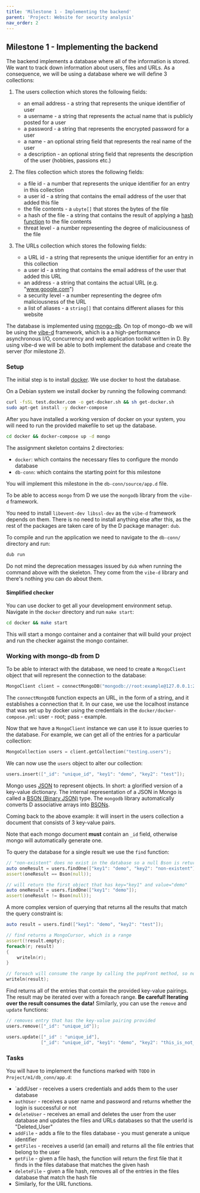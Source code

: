 ```yaml
---
title: 'Milestone 1 - Implementing the backend'
parent: 'Project: Website for security analysis'
nav_order: 2
---
```


## Milestone 1 - Implementing the backend

The backend implements a database where all of the information is stored.
We want to track down information about users, files and URLs.
As a consequence, we will be using a database where we will define 3 collections:

1. The users collection which stores the following fields:
    - an email address - a string that represents the unique identifier of user
    - a username - a string that represents the actual name that is publicly posted for a user
    - a password - a string that represents the encrypted password for a user
    - a name - an optional string field that represents the real name of the user
    - a description - an optional string field that represents the description of the user (hobbies, passions etc.)

1. The files collection which stores the following fields:
    - a file id - a number that represents the unique identifier for an entry in this collection
    - a user id - a string that contains the email address of the user that added this file
    - the file contents - a `ubyte[]` that stores the bytes of the file
    - a hash of the file - a string that contains the result of applying a [hash function](https://en.wikipedia.org/wiki/Hash_function) to the file contents
    - threat level - a number representing the degree of maliciousness of the file

1. The URLs collection which stores the following fields:
    - a URL id - a string that represents the unique identifier for an entry in this collection
    - a user id - a string that contains the email address of the user that added this URL
    - an address - a string that contains the actual URL (e.g. "www.google.com")
    - a security level - a number representing the degree ofm maliciousness of the URL
    - a list of aliases - a `string[]` that contains different aliases for this website

The database is implemented using [mongo-db](https://en.wikipedia.org/wiki/MongoDB).
On top of mongo-db we will be using the [vibe-d](https://github.com/vibe-d/vibe.d) framework, which is a a high-performance asynchronous I/O, concurrency and web application toolkit written in D.
By using vibe-d we will be able to both implement the database and create the server (for milestone 2).

### Setup

The initial step is to install [docker](https://docs.docker.com/engine/install/).
We use docker to host the database.

On a Debian system we install docker by running the following command:

```bash
curl -fsSL test.docker.com -o get-docker.sh && sh get-docker.sh
sudo apt-get install -y docker-compose
```

After you have installed a working version of docker on your system, you will need to run the provided makefile to set up the database.

```bash
cd docker && docker-compose up -d mongo
```

The assignment skeleton contains 2 directories:

- `docker`: which contains the necessary files to configure the mondo database
- `db-conn`: which contains the starting point for this milestone

You will implement this milestone in the `db-conn/source/app.d` file.


To be able to access `mongo` from D we use the `mongodb` library from the `vibe-d` framework.

You need to install `libevent-dev libssl-dev` as the `vibe-d` framework depends on them.
There is no need to install anything else after this, as the rest of the packages are taken care of by the D package manager: `dub`.

To compile and run the application we need to navigate to the `db-conn/` directory and run:

```bash
dub run
```

Do not mind the deprecation messages issued by `dub` when running the command above with the skeleton.
They come from the `vibe-d` library and there's nothing you can do about them.

#### Simplified checker

You can use docker to get all your development environment setup.
Navigate in the `docker` directory and run `make start`:

```bash
cd docker && make start
```

This will start a mongo container and a container that will build your project and run the checker against the mongo container.


### Working with mongo-db from D

To be able to interact with the database, we need to create a `MongoClient ` object that will represent the connection to the database:

```d
MongoClient client = connectMongoDB("mongodb://root:example@127.0.0.1:27017/");
```

The `connectMongoDB` function expects an URL, in the form of a string, and it establishes a connection that it.
In our case, we use the localhost instance that was set up by docker using the credentials in the `docker/docker-compose.yml`: user - root; pass - example.

Now that we have a `MongoClient` instance we can use it to issue queries to the database.
For example, we can get all of the entries for a particular collection:

```d
MongoCollection users = client.getCollection("testing.users");
```

We can now use the `users` object to alter our collection:

```d
users.insert(["_id": "unique_id", "key1": "demo", "key2": "test"]);
```

Mongo uses [JSON](https://en.wikipedia.org/wiki/JSON#Syntax) to represent objects. In short: a glorified version of a key-value dictionary.
The internal representation of a JSON in Mongo is called a [BSON (Binary JSON)](https://www.mongodb.com/basics/bson) type.
The `mongodb` library automatically converts D associative arrays into [BSONs](https://vibed.org/api/vibe.data.bson/).

Coming back to the above example: it will insert in the users collection a document that consists of 3 key-value pairs.

Note that each mongo document **must** contain an `_id` field, otherwise mongo will automatically generate one.

To query the database for a single result we use the `find` function:

```d
// "non-existent" does no exist in the database so a null Bson is returned
auto oneResult = users.findOne(["key1": "demo", "key2": "non-existent"]);
assert(oneResult == Bson(null));

// will return the first object that has key="key1" and value="demo"
auto oneResult = users.findOne(["key1": "demo"]);
assert(oneResult != Bson(null));
```

A more complex version of querying that returns all the results that match the query constraint is:

```d
auto result = users.find(["key1": "demo", "key2": "test"]);

// find returns a MongoCursor, which is a range
assert(!result.empty);
foreach(r; result)
{
    writeln(r);
}

// foreach will consume the range by calling the popFront method, so now result will be an empty array []
writeln(result);
```

Find returns all of the entries that contain the provided key-value pairings.
The result may be iterated over with a foreach range.
**Be careful! Iterating over the result consumes the data!**
Similarly, you can use the `remove` and `update` functions:

```d
// removes entry that has the key-value pairing provided
users.remove(["_id": "unique_id"]);

users.update(["_id" : "unique_id"],                                               // search criteria
             ["_id": "unique_id", "key1": "demo", "key2": "this_is_not_a_test"]); // updated entry
```

### Tasks

You will have to implement the functions marked with `TODO` in `Project/m1/db_conn/app.d`:

* `addUser - receives a users credentials and adds them to the user database
* `authUser` - receives a user name and password and returns whether the login is successful or not
* `deleteUser` - receives an email and deletes the user from the user database and updates the files and URLs databases so that the userId is "Deleted_User"
* `addFile` - adds a file to the files database - you must generate a unique identifier
* `getFiles` - receives a userId (an email) and returns all the file entries that belong to the user
* `getFile` - given a file hash, the function will return the first file that it finds in the files database that matches the given hash
* `deleteFile` - given a file hash, removes all of the entries in the files database that match the hash file
* Similarly, for the URL functions.
